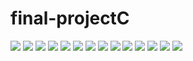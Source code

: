 # final-projectC
<img src="https://github.com/hankug1234/projectC-final/assets/44136525/807d3f65-00ff-487b-bb07-0ff0c70c5521">
<img src="https://github.com/hankug1234/projectC-final/assets/44136525/a260f48d-8c1f-40a7-baa7-4f3c261bb5eb">
<img src="https://github.com/hankug1234/projectC-final/assets/44136525/dfde03f6-fa7d-49b9-b363-3b8a1528b4ae">
<img src="https://github.com/hankug1234/projectC-final/assets/44136525/2fd7d2a5-d5ea-4799-8c8a-c8e4fc365da8">
<img src="https://github.com/hankug1234/projectC-final/assets/44136525/05e747b1-ffa5-4ce9-a816-5a0c962fca01">
<img src="https://github.com/hankug1234/projectC-final/assets/44136525/46f3b75b-60ae-461a-9336-1f26c615e485">
<img src="https://github.com/hankug1234/projectC-final/assets/44136525/9acd2323-6c02-45eb-b22a-d3c476c274f3">
<img src="https://github.com/hankug1234/projectC-final/assets/44136525/fcc7dec2-20c0-4a8d-adb6-83ced08e5072">
<img src="https://github.com/hankug1234/projectC-final/assets/44136525/e3c564c8-5937-4e9a-8f0d-989fe0053892">
<img src="https://github.com/hankug1234/projectC-final/assets/44136525/a57e5b24-98d3-4628-9f04-2a6ed5474bad">
<img src="https://github.com/hankug1234/projectC-final/assets/44136525/b6b2fb3e-bda3-46b3-ae41-622c8361fecd">
<img src="https://github.com/hankug1234/projectC-final/assets/44136525/1341ebbe-dde1-4b54-863f-30bde32e57d9">
<img src="https://github.com/hankug1234/projectC-final/assets/44136525/8aea8fea-d784-44df-a5a9-3b8601cfe11c">
<img src="https://github.com/hankug1234/projectC-final/assets/44136525/ac6f173f-5410-4901-ba8e-992e00a0ec82">

